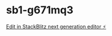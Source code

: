 # sb1-g671mq3

[Edit in StackBlitz next generation editor ⚡️](https://stackblitz.com/~/github.com/trubax/sb1-g671mq3)